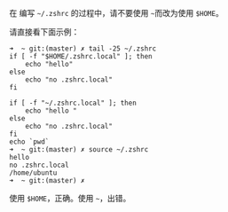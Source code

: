 在 编写 `~/.zshrc` 的过程中，请不要使用 `~`而改为使用 `$HOME`。

请直接看下面示例：

```shell
➜  ~ git:(master) ✗ tail -25 ~/.zshrc
if [ -f "$HOME/.zshrc.local" ]; then 
    echo "hello"
else
    echo "no .zshrc.local"
fi 

if [ -f "~/.zshrc.local" ]; then 
    echo "hello "
else
    echo "no .zshrc.local"
fi 
echo `pwd`
➜  ~ git:(master) ✗ source ~/.zshrc
hello
no .zshrc.local
/home/ubuntu
➜  ~ git:(master) ✗ 
```

使用 `$HOME`，正确。使用 `~`，出错。